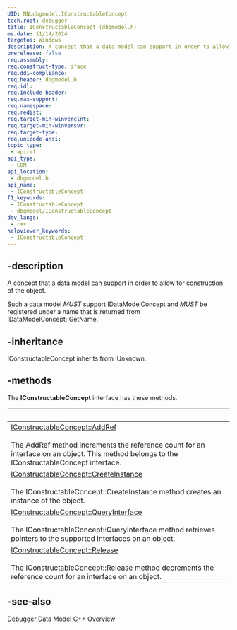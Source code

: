 ```yaml
---
UID: NN:dbgmodel.IConstructableConcept
tech.root: debugger
title: IConstructableConcept (dbgmodel.h)
ms.date: 11/14/2024
targetos: Windows
description: A concept that a data model can support in order to allow for construction of the object. (dbgmodel.h)
prerelease: false
req.assembly: 
req.construct-type: iface
req.ddi-compliance: 
req.header: dbgmodel.h
req.idl: 
req.include-header: 
req.max-support: 
req.namespace: 
req.redist: 
req.target-min-winverclnt: 
req.target-min-winversvr: 
req.target-type: 
req.unicode-ansi: 
topic_type:
 - apiref
api_type:
 - COM
api_location:
 - dbgmodel.h
api_name:
 - IConstructableConcept
f1_keywords:
 - IConstructableConcept
 - dbgmodel/IConstructableConcept
dev_langs:
 - c++
helpviewer_keywords:
 - IConstructableConcept
---
```


## -description

A concept that a data model can support in order to allow for construction of the object.

Such a data model *MUST* support IDataModelConcept and *MUST* be registered under a name that is returned from IDataModelConcept::GetName.

## -inheritance

IConstructableConcept inherits from IUnknown.

## -methods

The **IConstructableConcept** interface has these methods.

| &nbsp; |
|-----------------|
| [IConstructableConcept::AddRef](../dbgmodel/nf-dbgmodel-iconstructableconcept-addref.md) <br><br>The AddRef method increments the reference count for an interface on an object. This method belongs to the IConstructableConcept interface. |
| [IConstructableConcept::CreateInstance](../dbgmodel/nf-dbgmodel-iconstructableconcept-createinstance.md) <br><br>The IConstructableConcept::CreateInstance method creates an instance of the object. |
| [IConstructableConcept::QueryInterface](../dbgmodel/nf-dbgmodel-iconstructableconcept-queryinterface.md) <br><br>The IConstructableConcept::QueryInterface method retrieves pointers to the supported interfaces on an object. |
| [IConstructableConcept::Release](../dbgmodel/nf-dbgmodel-iconstructableconcept-release.md) <br><br>The IConstructableConcept::Release method decrements the reference count for an interface on an object. |

## -see-also

[Debugger Data Model C++ Overview](/windows-hardware/drivers/debugger/data-model-cpp-overview)
